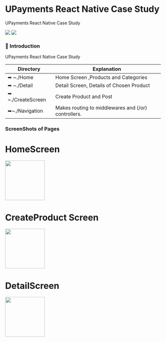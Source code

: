 # UPayments React Native Case Study
 UPayments React Native Case Study






![](https://img.shields.io/badge/React%20Native-black?logo=react&logoColor=blue)
![](https://img.shields.io/badge/JavaScript-F7DF1E?logo=javascript&logoColor=black)


### 🎀 Introduction
 UPayments React Native Case Study









| Directory                | Explanation                                                                                |
| ------------------------ | ------------------------------------------------------------------------------------------ |                    
| ➥ ~./Home              |Home Screen ,Products and Categories                                                                    |
| ➥ ~./Detail           | Detail Screen, Details of Chosen Product                                                                                      |
| ➥ ~./CreateScreen           | Create Product and Post                                                                                      |
| ➥~./Navigation         | Makes routing to middlewares and (/or) controllers.                                        |
           
###  ScreenShots of Pages
# HomeScreen

<img src="https://user-images.githubusercontent.com/57766774/173921799-a4ab0134-43d7-460f-853c-be67097f0e63.png" width="128"/>

# CreateProduct Screen


<img src="https://user-images.githubusercontent.com/57766774/173921813-6750a046-5f18-4014-9b92-2534991b7655.png" width="128"/>

# DetailScreen
<img src="https://user-images.githubusercontent.com/57766774/173921824-bbe8479d-0a32-4345-b214-f0fd532b5c50.png" width="128"/>











